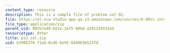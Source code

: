 ```yaml
---
content_type: resource
description: This is a sample file of problem set 02.
file: https://ol-ocw-studio-app-qa.s3.amazonaws.com/courses/6-00sc-introduction-to-computer-science-and-programming-spring-2011/b390637671a60cd66e95644963b523fd_ps2_sol.zip
file_type: application/zip
parent_uid: 99fb7e49-022e-2ef5-90b8-a591159332ed
resourcetype: Other
title: ps2_sol.zip
uid: b3906376-71a6-0cd6-6e95-644963b523fd
---
```

